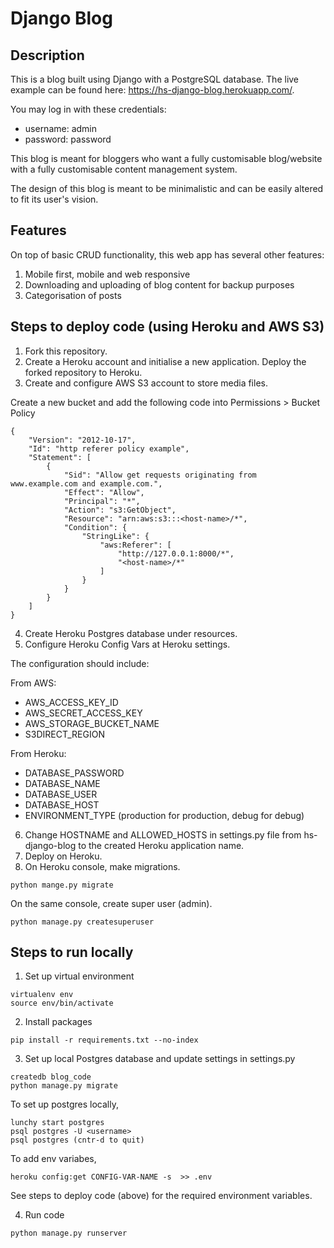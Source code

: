 # Django Blog

## Description
This is a blog built using Django with a PostgreSQL database. The live example can be found here: https://hs-django-blog.herokuapp.com/.

You may log in with these credentials:
- username: admin
- password: password

This blog is meant for bloggers who want a fully customisable blog/website with a fully customisable content management system.

The design of this blog is meant to be minimalistic and can be easily altered to fit its user's vision.

## Features
On top of basic CRUD functionality, this web app has several other features:
1. Mobile first, mobile and web responsive
2. Downloading and uploading of blog content for backup purposes
3. Categorisation of posts

## Steps to deploy code (using Heroku and AWS S3)
1. Fork this repository.
2. Create a Heroku account and initialise a new application. Deploy the forked repository to Heroku.
3. Create and configure AWS S3 account to store media files.

Create a new bucket and add the following code into Permissions > Bucket Policy
```
{
    "Version": "2012-10-17",
    "Id": "http referer policy example",
    "Statement": [
        {
            "Sid": "Allow get requests originating from www.example.com and example.com.",
            "Effect": "Allow",
            "Principal": "*",
            "Action": "s3:GetObject",
            "Resource": "arn:aws:s3:::<host-name>/*",
            "Condition": {
                "StringLike": {
                    "aws:Referer": [
                        "http://127.0.0.1:8000/*",
                        "<host-name>/*"
                    ]
                }
            }
        }
    ]
}
```
4. Create Heroku Postgres database under resources.
5. Configure Heroku Config Vars at Heroku settings.

The configuration should include:

From AWS:
- AWS_ACCESS_KEY_ID
- AWS_SECRET_ACCESS_KEY
- AWS_STORAGE_BUCKET_NAME
- S3DIRECT_REGION

From Heroku:
- DATABASE_PASSWORD
- DATABASE_NAME
- DATABASE_USER
- DATABASE_HOST
- ENVIRONMENT_TYPE (production for production, debug for debug)

6. Change HOSTNAME and ALLOWED_HOSTS in settings.py file from hs-django-blog to the created Heroku application name.
7. Deploy on Heroku.
8. On Heroku console, make migrations.
```
python mange.py migrate
```
On the same console, create super user (admin).
```
python manage.py createsuperuser
```


## Steps to run locally
1. Set up virtual environment
```
virtualenv env
source env/bin/activate
```
2. Install packages
```
pip install -r requirements.txt --no-index
```
3. Set up local Postgres database and update settings in settings.py
```
createdb blog_code
python manage.py migrate
```

To set up postgres locally,
```
lunchy start postgres
psql postgres -U <username>
psql postgres (cntr-d to quit)
```

To add env variabes,
```
heroku config:get CONFIG-VAR-NAME -s  >> .env
```
See steps to deploy code (above) for the required environment variables.

4. Run code
```
python manage.py runserver
```
